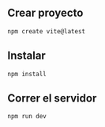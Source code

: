 ## Crear proyecto
```
npm create vite@latest
```

## Instalar
```
npm install
```

## Correr el servidor
```
npm run dev
```